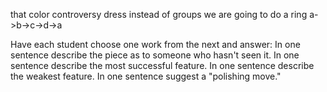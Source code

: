 that color controversy dress
instead of groups we are going to do a ring
a->b->c->d->a

Have each student choose one work from the next and answer:
In one sentence describe the piece as to someone who hasn't seen it.
In one sentence describe the most successful feature.
In one sentence describe the weakest feature.
In one sentence suggest a "polishing move."

